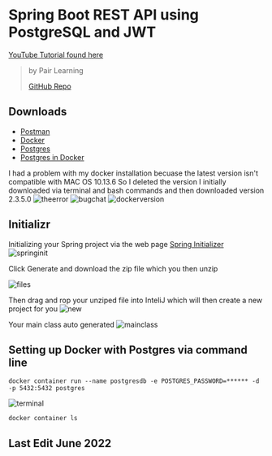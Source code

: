 # Spring Boot REST API using PostgreSQL and JWT
[YouTube Tutorial found here](https://www.youtube.com/playlist?list=PLWieu6NbbqTwwYwylgXmmKVX1ZWsUVx8m) 
> by Pair Learning
> 
> [GitHub Repo](https://github.com/pairlearning/expense-tracker-api)


## Downloads 
- [Postman](https://www.postman.com) 
- [Docker](https://www.docker.com) 
- [Postgres](https://postgresapp.com)
- [Postgres in Docker](https://hub.docker.com/_/postgres)

I had a problem with my docker installation becuase the latest version isn't compatible with MAC OS 10.13.6
So I deleted the version I initially downloaded via terminal and bash commands and then downloaded version 2.3.5.0 
![theerror](https://user-images.githubusercontent.com/83961643/174754064-06a9796f-11f5-46bd-b527-e41103258d04.jpeg)
![bugchat](https://user-images.githubusercontent.com/83961643/174754073-aa188ce3-8ee7-47b9-b2fd-6ba0c56ba8a1.jpeg)
![dockerversion](https://user-images.githubusercontent.com/83961643/174754079-ca328a5d-6158-4076-9e91-39e43cdced1e.jpeg)

## Initializr 
Initializing your Spring project via the web page [Spring Initializer](https://start.spring.io)
![springinit](https://user-images.githubusercontent.com/83961643/175000705-d25334fd-d332-448c-b23d-14aadd84cff9.jpeg)

Click Generate and download the zip file which you then unzip 

![files](https://user-images.githubusercontent.com/83961643/175003515-9f0b0689-b419-4712-8a41-e6bf6b49f8c6.jpeg)

Then drag and rop your unziped file into InteliJ which will then create a new project for you 
![new](https://user-images.githubusercontent.com/83961643/175003934-e68cf768-084c-4078-aff4-2463253f410a.jpeg)

Your main class auto generated
![mainclass](https://user-images.githubusercontent.com/83961643/175004377-aa35872c-d186-4bfe-8571-bfbf9ea4ea9c.jpeg)



## Setting up Docker with Postgres via command line

` docker container run --name postgresdb -e POSTGRES_PASSWORD=****** -d -p 5432:5432 postgres `

![terminal](https://user-images.githubusercontent.com/83961643/175002592-dc073636-c988-46a5-8b66-88bee490945c.jpeg)

` docker container ls `





## Last Edit June 2022
